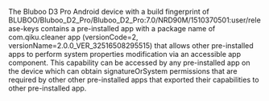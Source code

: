 The Bluboo D3 Pro Android device with a build fingerprint of BLUBOO/Bluboo_D2_Pro/Bluboo_D2_Pro:7.0/NRD90M/1510370501:user/release-keys contains a pre-installed app with a package name of com.qiku.cleaner app (versionCode=2, versionName=2.0.0_VER_32516508295515) that allows other pre-installed apps to perform system properties modification via an accessible app component. This capability can be accessed by any pre-installed app on the device which can obtain signatureOrSystem permissions that are required by other other pre-installed apps that exported their capabilities to other pre-installed app.